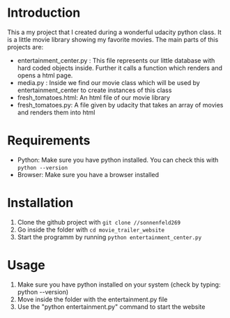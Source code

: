 # Introduction

This a my project that I created during a wonderful udacity python class. It is a little movie library showing my favorite movies.
The main parts of this projects are:
  * entertainment_center.py : This file represents our little database with hard coded objects inside. Further it calls a function which renders and opens a html page.
  * media.py : Inside we find our movie class which will be used by entertainment_center to create instances of this class
  * fresh_tomatoes.html: An html file of our movie library
  * fresh_tomatoes.py: A file given by udacity that takes an array of movies and renders them into html

# Requirements

* Python: Make sure you have python installed. You can check this with `python --version`
* Browser: Make sure you have a browser installed

# Installation

1. Clone the github project with `git clone //sonnenfeld269`
2. Go inside the folder with `cd movie_trailer_website`
3. Start the programm by running `python entertainment_center.py`

# Usage

1. Make sure you have python installed on your system (check by typing: python --version)
2. Move inside the folder with the entertainment.py file
3. Use the "python entertainment.py" command to start the website
